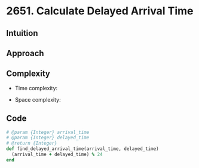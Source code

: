 # 2651. Calculate Delayed Arrival Time

## Intuition

## Approach
<!-- Describe your approach to solving the problem. -->

## Complexity

- Time complexity:
<!-- Add your time complexity here, e.g. $$O(n)$$ -->

- Space complexity:
<!-- Add your space complexity here, e.g. $$O(n)$$ -->

## Code

```ruby
# @param {Integer} arrival_time
# @param {Integer} delayed_time
# @return {Integer}
def find_delayed_arrival_time(arrival_time, delayed_time)
  (arrival_time + delayed_time) % 24
end
```
